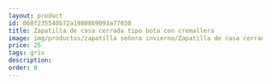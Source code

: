 ```yaml
---
layout: product
id: 068f235540b72a1980869093a77030
title: Zapatilla de casa cerrada tipo bota con cremallera
image: img/productos/zapatilla señora invierno/Zapatilla de casa cerrada tipo bota con cremallera=25=gris.webp
price: 25
tags: gris
description: 
order: 0
---
```

